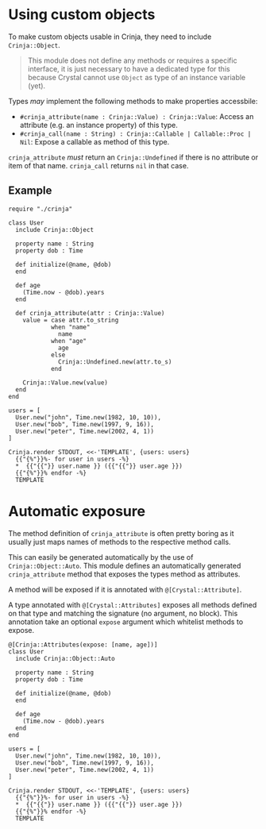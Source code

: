 # Using custom objects

To make custom objects usable in Crinja, they need to include `Crinja::Object`.

> This module does not define any methods or requires a specific interface, it is just necessary to have a dedicated
  type for this because Crystal cannot use `Object` as type of an instance variable (yet).

Types *may* implement the following methods to make properties accessbile:

* `#crinja_attribute(name : Crinja::Value) : Crinja::Value`:
   Access an attribute (e.g. an instance property) of this type.
* `#crinja_call(name : String) : Crinja::Callable | Callable::Proc | Nil`:
   Expose a callable as method of this type.

`crinja_attribute` *must* return an `Crinja::Undefined` if there is no attribute or item of that name. `crinja_call` returns `nil` in that case.

## Example

```crystal
require "./crinja"

class User
  include Crinja::Object

  property name : String
  property dob : Time

  def initialize(@name, @dob)
  end

  def age
    (Time.now - @dob).years
  end

  def crinja_attribute(attr : Crinja::Value)
    value = case attr.to_string
            when "name"
              name
            when "age"
              age
            else
              Crinja::Undefined.new(attr.to_s)
            end

    Crinja::Value.new(value)
  end
end

users = [
  User.new("john", Time.new(1982, 10, 10)),
  User.new("bob", Time.new(1997, 9, 16)),
  User.new("peter", Time.new(2002, 4, 1))
]

Crinja.render STDOUT, <<-'TEMPLATE', {users: users}
  {{"{%"}}%- for user in users -%}
  *  {{"{{"}} user.name }} ({{"{{"}} user.age }})
  {{"{%"}}% endfor -%}
  TEMPLATE
```

# Automatic exposure

The method definition of `crinja_attribute` is often pretty boring as it usually just maps names of methods to the respective method calls.

This can easily be generated automatically by the use of `Crinja::Object::Auto`. This module defines an automatically generated `crinja_attribute` method that exposes the types method as attributes.

A method will be exposed if it is annotated with `@[Crystal::Attribute]`.

A type annotated with `@[Crystal::Attributes]` exposes all methods defined on that type and matching the signature (no argument, no block).
This annotation take an optional `expose` argument which whitelist methods to expose.

```crystal
@[Crinja::Attributes(expose: [name, age])]
class User
  include Crinja::Object::Auto

  property name : String
  property dob : Time

  def initialize(@name, @dob)
  end

  def age
    (Time.now - @dob).years
  end
end

users = [
  User.new("john", Time.new(1982, 10, 10)),
  User.new("bob", Time.new(1997, 9, 16)),
  User.new("peter", Time.new(2002, 4, 1))
]

Crinja.render STDOUT, <<-'TEMPLATE', {users: users}
  {{"{%"}}%- for user in users -%}
  *  {{"{{"}} user.name }} ({{"{{"}} user.age }})
  {{"{%"}}% endfor -%}
  TEMPLATE
```
